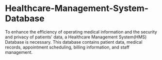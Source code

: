 # Healthcare-Management-System-Database
To enhance the efficiency of operating medical information and the security and privacy of patients' data, a Healthcare Management System(HMS) Database is necessary. This database contains patient data, medical records, appointment scheduling, billing information, and staff management. 
